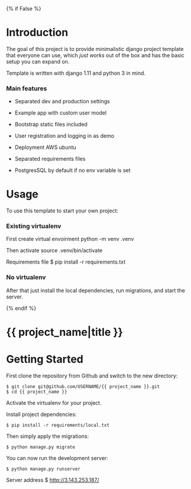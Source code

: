 {% if False %}

# Introduction

The goal of this project is to provide minimalistic django project template that everyone can use, which _just works_ out of the box and has the basic setup you can expand on. 

Template is written with django 1.11 and python 3 in mind.


### Main features

* Separated dev and production settings

* Example app with custom user model

* Bootstrap static files included

* User registration and logging in as demo

* Deployment AWS ubuntu 

* Separated requirements files

* PostgresSQL by default if no env variable is set

# Usage

To use this template to start your own project:

### Existing virtualenv

First create virtual envoirment
python -m venv .venv

Then activate
source .venv/bin/activate

Requirements file 
$ pip install -r requirements.txt

### No virtualenv
            
After that just install the local dependencies, run migrations, and start the server.

{% endif %}

# {{ project_name|title }}

# Getting Started

First clone the repository from Github and switch to the new directory:

    $ git clone git@github.com/USERNAME/{{ project_name }}.git
    $ cd {{ project_name }}
    
Activate the virtualenv for your project.
    
Install project dependencies:

    $ pip install -r requirements/local.txt
    
    
Then simply apply the migrations:

    $ python manage.py migrate
    

You can now run the development server:

    $ python manage.py runserver
    
 Server address
    $ http://3.143.253.187/
